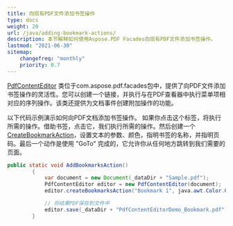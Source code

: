 ```yaml
---
title: 向现有PDF文件添加书签操作
type: docs
weight: 20
url: /java/adding-bookmark-actions/
description: 本节解释如何使用Aspose.PDF Facades向现有PDF文件添加书签操作。
lastmod: "2021-06-30"
sitemap:
    changefreq: "monthly"
    priority: 0.7
---
```


[PdfContentEditor](https://reference.aspose.com/pdf/java/com.aspose.pdf.facades/PdfContentEditor) 类位于com.aspose.pdf.facades包中，提供了向PDF文件添加书签操作的灵活性。您可以创建一个链接，并执行与在PDF查看器中执行菜单项相对应的序列操作。该类还提供为文档事件创建附加操作的功能。

以下代码示例演示如何向PDF文档添加书签操作。
 如果你点击这个标签，将执行所需的操作。借助书签，点击它，我们执行所需的操作。然后创建一个 [CreateBookmarkAction](https://reference.aspose.com/pdf/java/com.aspose.pdf.facades/PdfContentEditor#createBookmarksAction-java.lang.String-java.awt.Color-boolean-boolean-java.lang.String-java.lang.String-java.lang.String-)，设置文本的参数、颜色，指明书签的名称，并指明页码。最后一个动作是使用 "GoTo" 完成的，它允许你从任何地方跳转到我们需要的页面。

```java
public static void AddBookmarksAction()
        {
            var document = new Document(_dataDir + "Sample.pdf");
            PdfContentEditor editor = new PdfContentEditor(document);
            editor.createBookmarksAction("Bookmark 1", java.awt.Color.GREEN, true, false, "", "GoTo", "2");

            // 将结果PDF保存到文件中
            editor.save(_dataDir + "PdfContentEditorDemo_Bookmark.pdf");
        }
```